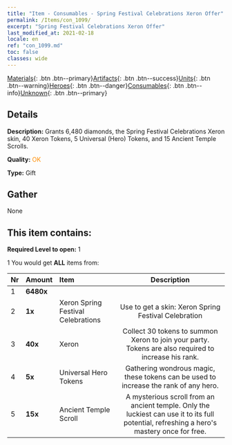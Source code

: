 ```yaml
---
title: "Item - Consumables - Spring Festival Celebrations Xeron Offer"
permalink: /Items/con_1099/
excerpt: "Spring Festival Celebrations Xeron Offer"
last_modified_at: 2021-02-18
locale: en
ref: "con_1099.md"
toc: false
classes: wide
---
```

 [Materials](/Items/){: .btn .btn--primary}[Artifacts](/Items/Artifacts/){: .btn .btn--success}[Units](/Items/Units/){: .btn .btn--warning}[Heroes](/Items/Heroes/){: .btn .btn--danger}[Consumables](/Items/Consumables/){: .btn .btn--info}[Unknown](/Items/Unknown/){: .btn .btn--primary}

## Details
 **Description:** Grants 6,480 diamonds, the Spring Festival Celebrations Xeron skin, 40 Xeron Tokens, 5 Universal (Hero) Tokens, and 15 Ancient Temple Scrolls.

 **Quality:** <span style="color: #FF8C00">OK</span>

 **Type:** Gift

## Gather

  None

## This item contains:

 **Required Level to open:** 1

 1 You would get **ALL** items  from:

  | Nr | Amount |     Item    | Description |
  |:---|:-------|:------------|:-----------:|
  | 1 |  **6480x** | <i class="fas fa-gem"/> |  | 
  | 2 |  **1x** | Xeron Spring Festival Celebrations | Use to get a skin: Xeron Spring Festival Celebration  | 
  | 3 |  **40x** | Xeron | Collect 30 tokens to summon Xeron to join your party. Tokens are also required to increase his rank.  | 
  | 4 |  **5x** | Universal Hero Tokens | Gathering wondrous magic, these tokens can be used to increase the rank of any hero.  | 
  | 5 |  **15x** | Ancient Temple Scroll | A mysterious scroll from an ancient temple. Only the luckiest can use it to its full potential, refreshing a hero's mastery once for free.  | 
